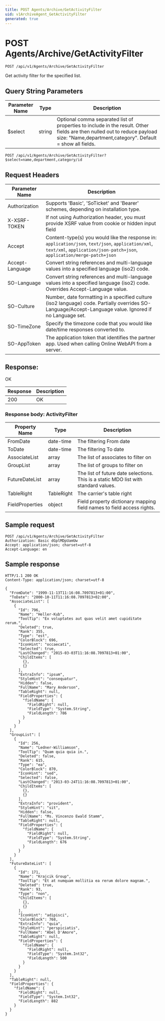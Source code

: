 ```yaml
---
title: POST Agents/Archive/GetActivityFilter
uid: v1ArchiveAgent_GetActivityFilter
generated: true
---
```


# POST Agents/Archive/GetActivityFilter

```http
POST /api/v1/Agents/Archive/GetActivityFilter
```

Get activity filter for the specified list.







## Query String Parameters

| Parameter Name | Type |  Description |
|----------------|------|--------------|
| $select | string |  Optional comma separated list of properties to include in the result. Other fields are then nulled out to reduce payload size: "Name,department,category". Default = show all fields. |

```http
POST /api/v1/Agents/Archive/GetActivityFilter?$select=name,department,category/id
```


## Request Headers

| Parameter Name | Description |
|----------------|-------------|
| Authorization  | Supports 'Basic', 'SoTicket' and 'Bearer' schemes, depending on installation type. |
| X-XSRF-TOKEN   | If not using Authorization header, you must provide XSRF value from cookie or hidden input field |
| Accept         | Content-type(s) you would like the response in: `application/json`, `text/json`, `application/xml`, `text/xml`, `application/json-patch+json`, `application/merge-patch+json` |
| Accept-Language | Convert string references and multi-language values into a specified language (iso2) code. |
| SO-Language | Convert string references and multi-language values into a specified language (iso2) code. Overrides Accept-Language value. |
| SO-Culture | Number, date formatting in a specified culture (iso2 language) code. Partially overrides SO-Language/Accept-Language value. Ignored if no Language set. |
| SO-TimeZone | Specify the timezone code that you would like date/time responses converted to. |
| SO-AppToken | The application token that identifies the partner app. Used when calling Online WebAPI from a server. |


## Response:

OK

| Response | Description |
|----------------|-------------|
| 200 | OK |

### Response body: ActivityFilter

| Property Name | Type |  Description |
|----------------|------|--------------|
| FromDate | date-time | The filtering From date |
| ToDate | date-time | The filtering To date |
| AssociateList | array | The list of associates to filter on |
| GroupList | array | The list of groups to filter on |
| FutureDateList | array | The list of future date selections. This is a static MDO list with standard values. |
| TableRight | TableRight | The carrier's table right |
| FieldProperties | object | Field property dictionary mapping field names to field access rights. |

## Sample request

```http!
POST /api/v1/Agents/Archive/GetActivityFilter
Authorization: Basic dGplMDpUamUw
Accept: application/json; charset=utf-8
Accept-Language: en
```

## Sample response

```http_
HTTP/1.1 200 OK
Content-Type: application/json; charset=utf-8

{
  "FromDate": "1999-11-13T11:16:08.7097813+01:00",
  "ToDate": "2000-10-11T11:16:08.7097813+02:00",
  "AssociateList": [
    {
      "Id": 796,
      "Name": "Heller-Kub",
      "ToolTip": "Ex voluptates aut quas velit amet cupiditate rerum.",
      "Deleted": true,
      "Rank": 355,
      "Type": "est",
      "ColorBlock": 696,
      "IconHint": "occaecati",
      "Selected": true,
      "LastChanged": "2015-03-03T11:16:08.7097813+01:00",
      "ChildItems": [
        {},
        {}
      ],
      "ExtraInfo": "ipsum",
      "StyleHint": "consequatur",
      "Hidden": false,
      "FullName": "Mary Anderson",
      "TableRight": null,
      "FieldProperties": {
        "fieldName": {
          "FieldRight": null,
          "FieldType": "System.String",
          "FieldLength": 786
        }
      }
    }
  ],
  "GroupList": [
    {
      "Id": 256,
      "Name": "Ledner-Williamson",
      "ToolTip": "Quam quia quia in.",
      "Deleted": false,
      "Rank": 615,
      "Type": "ea",
      "ColorBlock": 870,
      "IconHint": "sed",
      "Selected": false,
      "LastChanged": "2013-03-24T11:16:08.7097813+01:00",
      "ChildItems": [
        {},
        {}
      ],
      "ExtraInfo": "provident",
      "StyleHint": "sit",
      "Hidden": false,
      "FullName": "Ms. Vincenzo Ewald Stamm",
      "TableRight": null,
      "FieldProperties": {
        "fieldName": {
          "FieldRight": null,
          "FieldType": "System.String",
          "FieldLength": 676
        }
      }
    }
  ],
  "FutureDateList": [
    {
      "Id": 171,
      "Name": "Krajcik Group",
      "ToolTip": "Et at numquam mollitia ea rerum dolore magnam.",
      "Deleted": true,
      "Rank": 93,
      "Type": "non",
      "ChildItems": [
        {},
        {}
      ],
      "IconHint": "adipisci",
      "ColorBlock": 768,
      "ExtraInfo": "quia",
      "StyleHint": "perspiciatis",
      "FullName": "Abel D'Amore",
      "TableRight": null,
      "FieldProperties": {
        "fieldName": {
          "FieldRight": null,
          "FieldType": "System.Int32",
          "FieldLength": 500
        }
      }
    }
  ],
  "TableRight": null,
  "FieldProperties": {
    "fieldName": {
      "FieldRight": null,
      "FieldType": "System.Int32",
      "FieldLength": 882
    }
  }
}
```